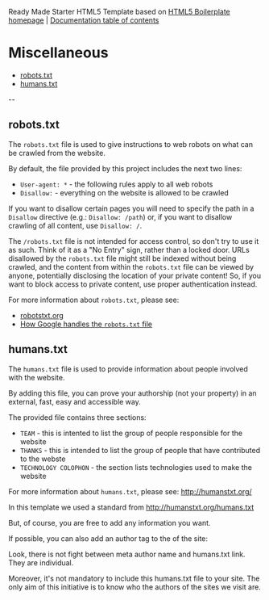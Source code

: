 Ready Made Starter HTML5 Template based on [HTML5 Boilerplate homepage](https://html5boilerplate.com/) | [Documentation
table of contents](TOC.md)

# Miscellaneous

* [robots.txt](#robotstxt)
* [humans.txt](#humanstxt)

--

## robots.txt

The `robots.txt` file is used to give instructions to web robots on what can
be crawled from the website.

By default, the file provided by this project includes the next two lines:

 * `User-agent: *` -  the following rules apply to all web robots
 * `Disallow:` - everything on the website is allowed to be crawled

If you want to disallow certain pages you will need to specify the path in a
`Disallow` directive (e.g.: `Disallow: /path`) or, if you want to disallow
crawling of all content, use `Disallow: /`.

The `/robots.txt` file is not intended for access control, so don't try to
use it as such. Think of it as a "No Entry" sign, rather than a locked door.
URLs disallowed by the `robots.txt` file might still be indexed without being
crawled, and the content from within the `robots.txt` file can be viewed by
anyone, potentially disclosing the location of your private content! So, if
you want to block access to private content, use proper authentication instead.

For more information about `robots.txt`, please see:

  * [robotstxt.org](http://www.robotstxt.org/)
  * [How Google handles the `robots.txt` file](https://developers.google.com/webmasters/control-crawl-index/docs/robots_txt)

## humans.txt

The `humans.txt` file is used to provide information about people involved with
the website.

By adding this file, you can prove your authorship (not your property) in an external, fast, easy and accessible way.

The provided file contains three sections: 

  * `TEAM` - this is intented to list the group of people responsible for the website
  * `THANKS` - this is intended to list the group of people that have contributed
  to the webste
  * `TECHNOLOGY COLOPHON` - the section lists technologies used to make the website
  
For more information about `humans.txt`, please see: http://humanstxt.org/

In this template we used a standard from http://humanstxt.org/humans.txt

But, of course, you are free to add any information you want.

If possible, you can also add an author tag to the <head> of the site:
<link type="text/plain" rel="author" href="http://domain/humans.txt" />

Look, there is not fight between meta author name and humans.txt link. They are individual.

Moreover, it's not mandatory to include this humans.txt file to your site. The only aim of this initiative is to know who the authors of the sites we visit are.
